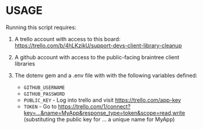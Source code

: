 # USAGE

Running this script requires:

1. A trello account with access to this board:
https://trello.com/b/4hLKzikU/support-devs-client-library-cleanup

2. A github account with access to the public-facing braintree client
   libraries

3. The dotenv gem and a .env file with with the following variables
   defined:
   - `GITHUB_USERNAME`
   - `GITHUB_PASSWORD`
   - `PUBLIC_KEY` - Log into trello and visit https://trello.com/app-key
   - `TOKEN` - Go to
     https://trello.com/1/connect?key=...&name=MyApp&response_type=token&scope=read,write 
    (substituting the public key for ... a unique name for MyApp)
  

